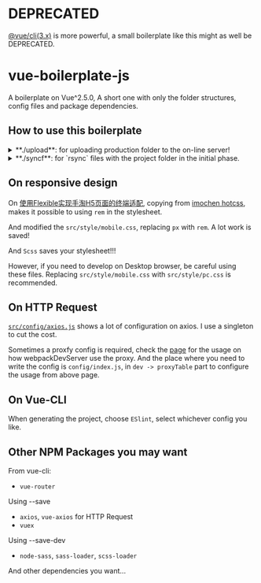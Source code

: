 # DEPRECATED

[@vue/cli(3.x)](https://github.com/vuejs/vue-cli) is more powerful, a small boilerplate like this might as well be DEPRECATED.

# vue-boilerplate-js

A boilerplate on Vue^2.5.0, A short one with only the folder structures, config files and package dependencies.

## How to use this boilerplate

<details>

<summary>**./upload**: for uploading production folder to the on-line server!</summary>

```bash
# before using this shell script,
# config your server ip and folder path in 'upload' file

# when need to upload, 'cd' to the project folder,
# and run script

./upload

# choose whether uploading to test server or production server with 'n' or 'y'

```
</details>

<details>

<summary>**./syncf**: for `rsync` files with the project folder in the initial phase.</summary>

```bash
# vue-webpack-template don't provide much for development
# so some basic folder structure and useful files
# need to be initialized as well.
# using the command to copy all the initialize them

# only one parameter, the project folder

# usage
./syncf PROJECTFOLDER

```
</details>

## On responsive design

On [使用Flexible实现手淘H5页面的终端适配](https://www.w3cplus.com/mobile/lib-flexible-for-html5-layout.html), copying from [imochen hotcss](https://github.com/imochen/hotcss), makes it possible to using `rem` in the stylesheet.

And modified the `src/style/mobile.css`, replacing `px` with `rem`. A lot work is saved!

And `Scss` saves your stylesheet!!!

However, if you need to develop on Desktop browser, be careful using these files. Replacing `src/style/mobile.css` with `src/style/pc.css` is recommended.

## On HTTP Request

[`src/config/axios.js`](src/http/axios.js) shows a lot of configuration on axios. I use a singleton to cut the cost.

Sometimes a proxfy config is required, check the [page](https://webpack.js.org/configuration/dev-server/#devserver-proxy) for the usage on how webpackDevServer use the proxy. And the place where you need to write the config is `config/index.js`, in `dev -> proxyTable` part to configure the usage from above page.

## On Vue-CLI

When generating the project, choose `ESlint`, select whichever config you like.

## Other NPM Packages you may want

From vue-cli:
- `vue-router`

Using --save
- `axios`, `vue-axios` for HTTP Request
- `vuex`

Using --save-dev
- `node-sass`, `sass-loader`, `scss-loader`

And other dependencies you want...
